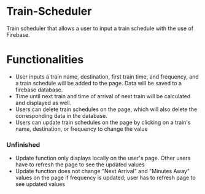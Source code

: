# Train-Scheduler
Train scheduler that allows a user to input a train schedule with the use of Firebase.

# Functionalities
* User inputs a train name, destination, first train time, and frequency, and a train schedule will be added to the page. Data will be saved to a firebase database.
* Time until next train and time of arrival of next train will be calculated and displayed as well.
* Users can delete train schedules on the page, which will also delete the corresponding data in the database.
* Users can update train schedules on the page by clicking on a train's name, destination, or frequency to change the value

### Unfinished
* Update function only displays locally on the user's page. Other users have to refresh the page to see the updated values
* Update function does not change "Next Arrival" and "Minutes Away" values on the page if frequency is updated; user has to refresh page to see updated values
